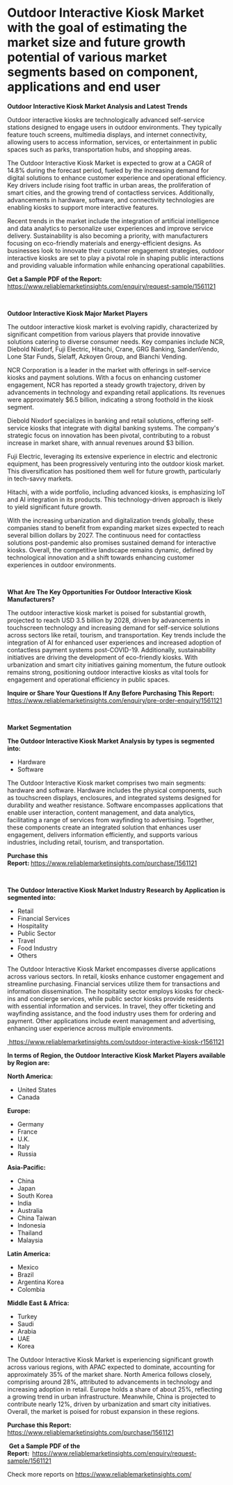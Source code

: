 <p><h1>Outdoor Interactive Kiosk Market with the goal of estimating the market size and future growth potential of various market segments based on component, applications and end user</h1></p><p><strong>Outdoor Interactive Kiosk Market Analysis and Latest Trends</strong></p>
<p><p>Outdoor interactive kiosks are technologically advanced self-service stations designed to engage users in outdoor environments. They typically feature touch screens, multimedia displays, and internet connectivity, allowing users to access information, services, or entertainment in public spaces such as parks, transportation hubs, and shopping areas.</p><p>The Outdoor Interactive Kiosk Market is expected to grow at a CAGR of 14.8% during the forecast period, fueled by the increasing demand for digital solutions to enhance customer experience and operational efficiency. Key drivers include rising foot traffic in urban areas, the proliferation of smart cities, and the growing trend of contactless services. Additionally, advancements in hardware, software, and connectivity technologies are enabling kiosks to support more interactive features.</p><p>Recent trends in the market include the integration of artificial intelligence and data analytics to personalize user experiences and improve service delivery. Sustainability is also becoming a priority, with manufacturers focusing on eco-friendly materials and energy-efficient designs. As businesses look to innovate their customer engagement strategies, outdoor interactive kiosks are set to play a pivotal role in shaping public interactions and providing valuable information while enhancing operational capabilities.</p></p>
<p><strong>Get a Sample PDF of the Report:&nbsp;</strong> <a href="https://www.reliablemarketinsights.com/enquiry/request-sample/1561121?utm_campaign=2248&utm_medium=2&utm_source=Github&utm_content=ia&utm_term=16022025&utm_id=outdoor-interactive-kiosk">https://www.reliablemarketinsights.com/enquiry/request-sample/1561121</a></p>
<p>&nbsp;</p>
<p><strong>Outdoor Interactive Kiosk Major Market Players</strong></p>
<p><p>The outdoor interactive kiosk market is evolving rapidly, characterized by significant competition from various players that provide innovative solutions catering to diverse consumer needs. Key companies include NCR, Diebold Nixdorf, Fuji Electric, Hitachi, Crane, GRG Banking, SandenVendo, Lone Star Funds, Sielaff, Azkoyen Group, and Bianchi Vending.</p><p>NCR Corporation is a leader in the market with offerings in self-service kiosks and payment solutions. With a focus on enhancing customer engagement, NCR has reported a steady growth trajectory, driven by advancements in technology and expanding retail applications. Its revenues were approximately $6.5 billion, indicating a strong foothold in the kiosk segment.</p><p>Diebold Nixdorf specializes in banking and retail solutions, offering self-service kiosks that integrate with digital banking systems. The company's strategic focus on innovation has been pivotal, contributing to a robust increase in market share, with annual revenues around $3 billion.</p><p>Fuji Electric, leveraging its extensive experience in electric and electronic equipment, has been progressively venturing into the outdoor kiosk market. This diversification has positioned them well for future growth, particularly in tech-savvy markets.</p><p>Hitachi, with a wide portfolio, including advanced kiosks, is emphasizing IoT and AI integration in its products. This technology-driven approach is likely to yield significant future growth.</p><p>With the increasing urbanization and digitalization trends globally, these companies stand to benefit from expanding market sizes expected to reach several billion dollars by 2027. The continuous need for contactless solutions post-pandemic also promises sustained demand for interactive kiosks. Overall, the competitive landscape remains dynamic, defined by technological innovation and a shift towards enhancing customer experiences in outdoor environments.</p></p>
<p>&nbsp;</p>
<p><strong>What Are The Key Opportunities For Outdoor Interactive Kiosk Manufacturers?</strong></p>
<p><p>The outdoor interactive kiosk market is poised for substantial growth, projected to reach USD 3.5 billion by 2028, driven by advancements in touchscreen technology and increasing demand for self-service solutions across sectors like retail, tourism, and transportation. Key trends include the integration of AI for enhanced user experiences and increased adoption of contactless payment systems post-COVID-19. Additionally, sustainability initiatives are driving the development of eco-friendly kiosks. With urbanization and smart city initiatives gaining momentum, the future outlook remains strong, positioning outdoor interactive kiosks as vital tools for engagement and operational efficiency in public spaces.</p></p>
<p><strong>Inquire or Share Your Questions If Any Before Purchasing This Report:</strong> <a href="https://www.reliablemarketinsights.com/enquiry/pre-order-enquiry/1561121?utm_campaign=2248&utm_medium=2&utm_source=Github&utm_content=ia&utm_term=16022025&utm_id=outdoor-interactive-kiosk">https://www.reliablemarketinsights.com/enquiry/pre-order-enquiry/1561121</a></p>
<p>&nbsp;</p>
<p><strong>Market Segmentation</strong></p>
<p><strong>The Outdoor Interactive Kiosk Market Analysis by types is segmented into:</strong></p>
<p><ul><li>Hardware</li><li>Software</li></ul></p>
<p><p>The Outdoor Interactive Kiosk market comprises two main segments: hardware and software. Hardware includes the physical components, such as touchscreen displays, enclosures, and integrated systems designed for durability and weather resistance. Software encompasses applications that enable user interaction, content management, and data analytics, facilitating a range of services from wayfinding to advertising. Together, these components create an integrated solution that enhances user engagement, delivers information efficiently, and supports various industries, including retail, tourism, and transportation.</p></p>
<p><strong>Purchase this Report:&nbsp;</strong><a href="https://www.reliablemarketinsights.com/purchase/1561121?utm_campaign=2248&utm_medium=2&utm_source=Github&utm_content=ia&utm_term=16022025&utm_id=outdoor-interactive-kiosk">https://www.reliablemarketinsights.com/purchase/1561121</a></p>
<p>&nbsp;</p>
<p><strong>The Outdoor Interactive Kiosk Market Industry Research by Application is segmented into:</strong></p>
<p><ul><li>Retail</li><li>Financial Services</li><li>Hospitality</li><li>Public Sector</li><li>Travel</li><li>Food Industry</li><li>Others</li></ul></p>
<p><p>The Outdoor Interactive Kiosk Market encompasses diverse applications across various sectors. In retail, kiosks enhance customer engagement and streamline purchasing. Financial services utilize them for transactions and information dissemination. The hospitality sector employs kiosks for check-ins and concierge services, while public sector kiosks provide residents with essential information and services. In travel, they offer ticketing and wayfinding assistance, and the food industry uses them for ordering and payment. Other applications include event management and advertising, enhancing user experience across multiple environments.</p></p>
<p><a href="https://www.reliablemarketinsights.com/outdoor-interactive-kiosk-r1561121?utm_campaign=2248&utm_medium=2&utm_source=Github&utm_content=ia&utm_term=16022025&utm_id=outdoor-interactive-kiosk">&nbsp;https://www.reliablemarketinsights.com/outdoor-interactive-kiosk-r1561121</a></p>
<p><strong>In terms of Region, the Outdoor Interactive Kiosk Market Players available by Region are:</strong></p>
<p>
    <p> <strong> North America: </strong>
        <ul>
            <li>United States</li>
            <li>Canada</li>
        </ul>
        </p> 
    <p> <strong> Europe: </strong>
        <ul>
            <li>Germany</li>
            <li>France</li>
            <li>U.K.</li>
            <li>Italy</li>
            <li>Russia</li>
        </ul>
        </p> 
    <p> <strong> Asia-Pacific: </strong>
        <ul>
            <li>China</li>
            <li>Japan</li>
            <li>South Korea</li>
            <li>India</li>
            <li>Australia</li>
            <li>China Taiwan</li>
            <li>Indonesia</li>
            <li>Thailand</li>
            <li>Malaysia</li>
        </ul>
        </p> 
    <p> <strong> Latin America: </strong>
        <ul>
            <li>Mexico</li>
            <li>Brazil</li>
            <li>Argentina Korea</li>
            <li>Colombia</li>
        </ul>
        </p> 
    <p> <strong> Middle East & Africa: </strong>
        <ul>
            <li>Turkey</li>
            <li>Saudi</li>
            <li>Arabia</li>
            <li>UAE</li>
            <li>Korea</li>
        </ul>
    </p>
    </p>
<p><p>The Outdoor Interactive Kiosk Market is experiencing significant growth across various regions, with APAC expected to dominate, accounting for approximately 35% of the market share. North America follows closely, comprising around 28%, attributed to advancements in technology and increasing adoption in retail. Europe holds a share of about 25%, reflecting a growing trend in urban infrastructure. Meanwhile, China is projected to contribute nearly 12%, driven by urbanization and smart city initiatives. Overall, the market is poised for robust expansion in these regions.</p></p>
<p><strong>Purchase this Report: </strong><a href="https://www.reliablemarketinsights.com/purchase/1561121?utm_campaign=2248&utm_medium=2&utm_source=Github&utm_content=ia&utm_term=16022025&utm_id=outdoor-interactive-kiosk">https://www.reliablemarketinsights.com/purchase/1561121</a></p>
<p>&nbsp;<strong>Get a Sample PDF of the Report:&nbsp;&nbsp;</strong><a href="https://www.reliablemarketinsights.com/enquiry/request-sample/1561121?utm_campaign=2248&utm_medium=2&utm_source=Github&utm_content=ia&utm_term=16022025&utm_id=outdoor-interactive-kiosk">https://www.reliablemarketinsights.com/enquiry/request-sample/1561121</a></p>
<p><strong></strong></p>
<p>Check more reports on <a href="https://www.reliablemarketinsights.com/?utm_campaign=2248&utm_medium=2&utm_source=Github&utm_content=ia&utm_term=16022025&utm_id=outdoor-interactive-kiosk">https://www.reliablemarketinsights.com/</a></p>
